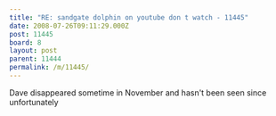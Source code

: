 ```yaml
---
title: "RE: sandgate dolphin on youtube don t watch - 11445"
date: 2008-07-26T09:11:29.000Z
post: 11445
board: 8
layout: post
parent: 11444
permalink: /m/11445/
---
```

Dave disappeared sometime in November and hasn't been seen since unfortunately
